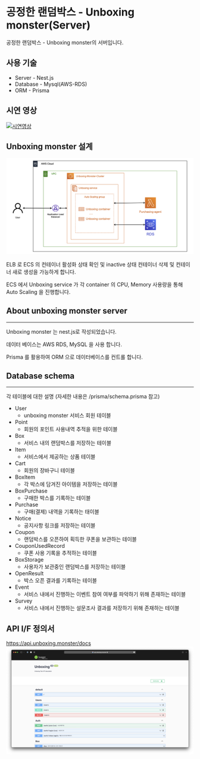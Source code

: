 # 공정한 랜덤박스 - Unboxing monster(Server)
공정한 랜덤박스 - Unboxing monster의 서버입니다.

## 사용 기술
- Server - Nest.js
- Database - Mysql(AWS-RDS)
- ORM - Prisma

## 시연 영상
[![시연영상](https://img.youtube.com/vi/MBVXpolEiW0/0.jpg)](https://youtu.be/MBVXpolEiW0)


## Unboxing monster 설계
![캡처](./readme-resource/unboxing-structure.png)

ELB 로 ECS 의 컨테이너 활성화 상태 확인 및 inactive 상태 컨테이너 삭제 및 컨테이너 새로 생성을 가능하게 합니다.

ECS 에서 Unboxing service 가 각 container 의 CPU, Memory 사용량을 통해 Auto Scaling 을 진행합니다.

## About unboxing monster server
***
Unboxing monster 는 nest.js로 작성되었습니다.

데이터 베이스는 AWS RDS, MySQL 을 사용 합니다.

Prisma 를 활용하여 ORM 으로 데이터베이스를 컨트롤 합니다.


## Database schema
***
각 테이블에 대한 설명 (자세한 내용은 /prisma/schema.prisma 참고)

- User
  - unboxing monster 서비스 회원 테이블
- Point
  - 회원의 포인트 사용내역 추적을 위한 테이블
- Box
  - 서비스 내의 랜덤박스를 저장하는 테이블
- Item
  - 서비스에서 제공하는 상품 테이블
- Cart
  - 회원의 장바구니 테이블
- BoxItem
  - 각 박스에 담겨진 아이템을 저장하는 테이블
- BoxPurchase
  - 구매한 박스를 기록하는 테이블
- Purchase
  - 구매(결제) 내역을 기록하는 태이블
- Notice
  - 공지사항 링크를 저장하는 테이블
- Coupon
  - 랜덤박스를 오픈하여 획득한 쿠폰을 보관하는 테이블
- CouponUsedRecord
  - 쿠폰 사용 기록을 추적하는 테이블
- BoxStorage
  - 사용자가 보관중인 랜덤박스를 저장하는 테이블
- OpenResult
  - 박스 오픈 결과를 기록하는 테이블
- Event
  - 서비스 내에서 진행하는 이벤트 참여 여부를 파악하기 위해 존재하는 테이블
- Survey
  - 서비스 내에서 진행하는 설문조사 결과를 저장하기 위해 존재하는 테이블

## API I/F 정의서
https://api.unboxing.monster/docs
![캡처](./readme-resource/unboxing-swagger.png)


